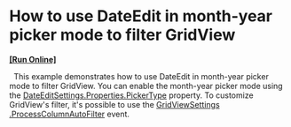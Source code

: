 
# How to use DateEdit in month-year picker mode to filter GridView
<!-- run online -->
**[[Run Online]](https://codecentral.devexpress.com/159367309/)**
<!-- run online end -->
 
This example demonstrates how to use DateEdit in month-year picker mode to filter GridView. You can enable the month-year picker mode using the <a href="https://documentation.devexpress.com/AspNet/DevExpress.Web.DateEditProperties.PickerType.property">DateEditSettings.Properties.PickerType</a> property. To customize GridView's filter, it's possible to use the <a href="https://documentation.devexpress.com/AspNet/DevExpress.Web.Mvc.GridViewSettings.ProcessColumnAutoFilter.property">GridViewSettings .ProcessColumnAutoFilter</a> event. 
